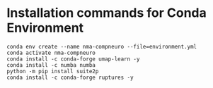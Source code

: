 # Installation commands for Conda Environment

```
conda env create --name nma-compneuro --file=environment.yml
conda activate nma-compneuro
conda install -c conda-forge umap-learn -y
conda install -c numba numba
python -m pip install suite2p
conda install -c conda-forge ruptures -y
```